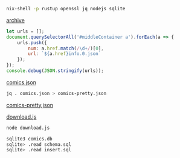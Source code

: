 ```sh
nix-shell -p rustup openssl jq nodejs sqlite
```

[archive](https://xkcd.com/archive/)
```js
let urls = [];
document.querySelectorAll('#middleContainer a').forEach(a => {
    urls.push({
		num: a.href.match(/\d+/)[0],
		url: `${a.href}info.0.json`
    });
});
console.debug(JSON.stringify(urls));
```
[comics.json](comics.json)

```sh
jq . comics.json > comics-pretty.json
```
[comics-pretty.json](comics-pretty.json)

[download.js](download.js)
```sh
node download.js
```

```sh
sqlite3 comics.db
sqlite> .read schema.sql
sqlite> .read insert.sql
```